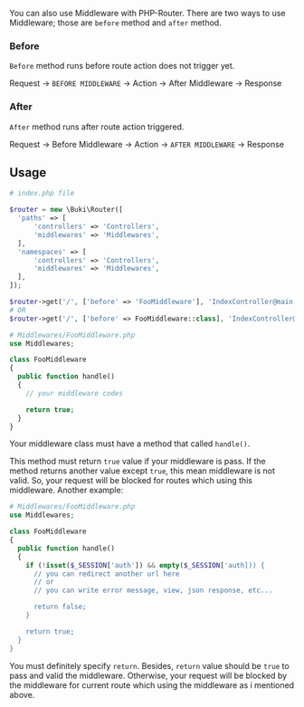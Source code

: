 You can also use Middleware with PHP-Router. There are two ways to use Middleware; those are `before` method and `after` method. 

### Before 
`Before` method runs before route action does not trigger yet.

Request -> `BEFORE MIDDLEWARE` -> Action -> After Middleware -> Response

### After 
`After` method runs after route action triggered.

Request -> Before Middleware -> Action -> `AFTER MIDDLEWARE` -> Response

## Usage

```php
# index.php file

$router = new \Buki\Router([
  'paths' => [
      'controllers' => 'Controllers',
      'middlewares' => 'Middlewares',
  ],
  'namespaces' => [
      'controllers' => 'Controllers',
      'middlewares' => 'Middlewares',
  ],
]);

$router->get('/', ['before' => 'FooMiddleware'], 'IndexController@main');
# OR 
$router->get('/', ['before' => FooMiddleware::class], 'IndexController@main');
```

```php
# Middlewares/FooMiddleware.php
use Middlewares;

class FooMiddleware
{
  public function handle()
  {
    // your middleware codes

    return true;
  }
}
```

Your middleware class must have a method that called `handle()`.

This method must return `true` value if your middleware is pass. If the method returns another value except `true`, this mean middleware is not valid. So, your request will be blocked for routes which using this middleware. Another example:

```php
# Middlewares/FooMiddleware.php
use Middlewares;

class FooMiddleware
{
  public function handle()
  {
    if (!isset($_SESSION['auth']) && empty($_SESSION['auth])) {
      // you can redirect another url here 
      // or 
      // you can write error message, view, json response, etc...

      return false;
    }

    return true;
  }
}
```
You must definitely specify `return`. Besides, `return` value should be `true` to pass and valid the middleware. Otherwise, your request will be blocked by the middleware for current route which using the middleware as i mentioned above.